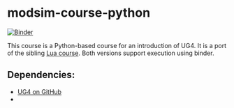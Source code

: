 # modsim-course-python
[![Binder](https://mybinder.org/badge_logo.svg)](https://mybinder.org/v2/gh/UG4/modsim-course-python/HEAD)

This course is a Python-based course for an introduction of UG4. It is a port of the sibling [Lua course](http://github.com/UG4/modsim-course-lua). Both versions support execution using binder.


## Dependencies:
* [UG4 on GitHub](http://github.com/UG4)
* 
